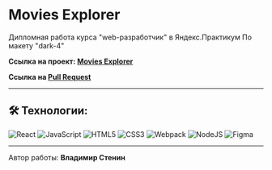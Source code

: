 # **Movies Explorer**

Дипломная работа курса "web-разработчик" в Яндекс.Практикум
По макету "dark-4"

**Ссылка на проект: [Movies Explorer](https://vsmovies.nomoredomains.xyz/)**

**Ссылка на [Pull Request](https://github.com/v0vansky/movies-explorer-frontend/pull/2)**

---

## 🛠 Технологии:

![React](https://img.shields.io/badge/-React-090909?style=for-the-badge&logo=React)
![JavaScript](https://img.shields.io/badge/-JavaScript-090909?style=for-the-badge&logo=JavaScript)
![HTML5](https://img.shields.io/badge/-HTML5-090909?style=for-the-badge&logo=HTML5)
![CSS3](https://img.shields.io/badge/-CSS3-090909?style=for-the-badge&logo=CSS3)
![Webpack](https://img.shields.io/badge/-Webpack-090909?style=for-the-badge&logo=Webpack)
![NodeJS](https://img.shields.io/badge/node.js-6DA55F?style=for-the-badge&logo=node.js&logoColor=white)
![Figma](https://img.shields.io/badge/figma-%23F24E1E.svg?style=for-the-badge&logo=figma&logoColor=white)

---
Автор работы: **Владимир Стенин**
